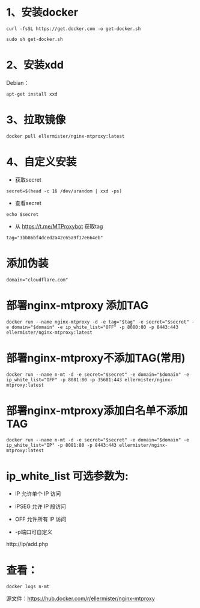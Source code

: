# 1、安装docker
```
curl -fsSL https://get.docker.com -o get-docker.sh
```
```
sudo sh get-docker.sh
```
# 2、安装xdd
Debian：
```
apt-get install xxd
```
# 3、拉取镜像
```
docker pull ellermister/nginx-mtproxy:latest
```
# 4、自定义安装
- 获取secret
```
secret=$(head -c 16 /dev/urandom | xxd -ps)
```
- 查看secret
```
echo $secret
```
- 从 https://t.me/MTProxybot 获取tag
```
tag="3bb86bf4dced2a42c65a9f17e664eb"
```
# 添加伪装
```
domain="cloudflare.com"
```
# 部署nginx-mtproxy 添加TAG
```
docker run --name nginx-mtproxy -d -e tag="$tag" -e secret="$secret" -e domain="$domain" -e ip_white_list="OFF" -p 8080:80 -p 8443:443 ellermister/nginx-mtproxy:latest
```
# 部署nginx-mtproxy不添加TAG(常用)
```
docker run --name n-mt -d -e secret="$secret" -e domain="$domain" -e ip_white_list="OFF" -p 8081:80 -p 35681:443 ellermister/nginx-mtproxy:latest
```
# 部署nginx-mtproxy添加白名单不添加TAG
```
docker run --name n-mt -d -e secret="$secret" -e domain="$domain" -e ip_white_list="IP" -p 8081:80 -p 8443:443 ellermister/nginx-mtproxy:latest
```
# ip_white_list 可选参数为:

- IP 允许单个 IP 访问

- IPSEG 允许 IP 段访问

- OFF 允许所有 IP 访问

- -p端口可自定义

http://ip/add.php

# 查看：
```
docker logs n-mt
```
源文件：https://hub.docker.com/r/ellermister/nginx-mtproxy
